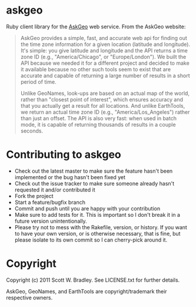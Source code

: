 askgeo
======

Ruby client library for the [AskGeo](http://www.askgeo.com/) web service. From the AskGeo website:

> AskGeo provides a simple, fast, and accurate web api for finding out the time zone information for a given location (latitude and longitude). It's simple: you give latitude and longitude and the API returns a time zone ID (e.g., "America/Chicago", or "Europe/London"). We built the API because we needed it for a different project and decided to make it available because no other such tools seem to exist that are accurate and capable of returning a large number of results in a short period of time.
>
> Unlike GeoNames, look-ups are based on an actual map of the world, rather than "closest point of interest", which ensures accuracy and that you actually get a result for all locations. And unlike EarthTools, we return an actual time zone ID (e.g., "America/Los_Angeles") rather than just an offset. The API is also very fast: when used in batch mode, it is capable of returning thousands of results in a couple seconds.

Contributing to askgeo
======================
 
* Check out the latest master to make sure the feature hasn't been implemented or the bug hasn't been fixed yet
* Check out the issue tracker to make sure someone already hasn't requested it and/or contributed it
* Fork the project
* Start a feature/bugfix branch
* Commit and push until you are happy with your contribution
* Make sure to add tests for it. This is important so I don't break it in a future version unintentionally.
* Please try not to mess with the Rakefile, version, or history. If you want to have your own version, or is otherwise necessary, that is fine, but please isolate to its own commit so I can cherry-pick around it.

Copyright
=========

Copyright (c) 2011 Scott W. Bradley. See LICENSE.txt for
further details.

AskGeo, GeoNames, and EarthTools are copyright/trademark their respective owners.